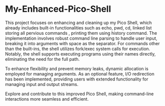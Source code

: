 # My-Enhanced-Pico-Shell
This project focuses on enhancing and cleaning up my Pico Shell, which already includes built-in functionalities such as echo, pwd, cd, linked list storing all pervious commands , printing them using history command. The implementation involves robust command line parsing to handle user input, breaking it into arguments with space as the separator. For commands other than the built-ins, the shell utilizes fork/exec system calls for execution. Notably, the shell supports executing programs using their names directly, eliminating the need for the full path.

To enhance flexibility and prevent memory leaks, dynamic allocation is employed for managing arguments. As an optional feature, I/O redirection has been implemented, providing users with extended functionality for managing input and output streams.


Explore and contribute to this improved Pico Shell, making command-line interactions more seamless and efficient.
